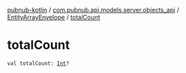 [pubnub-kotlin](../../index.md) / [com.pubnub.api.models.server.objects_api](../index.md) / [EntityArrayEnvelope](index.md) / [totalCount](./total-count.md)

# totalCount

`val totalCount: `[`Int`](https://kotlinlang.org/api/latest/jvm/stdlib/kotlin/-int/index.html)`?`